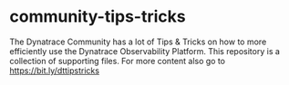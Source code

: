 # community-tips-tricks
The Dynatrace Community has a lot of Tips &amp; Tricks on how to more efficiently use the Dynatrace Observability Platform. This repository is a collection of supporting files. For more content also go to https://bit.ly/dttipstricks
